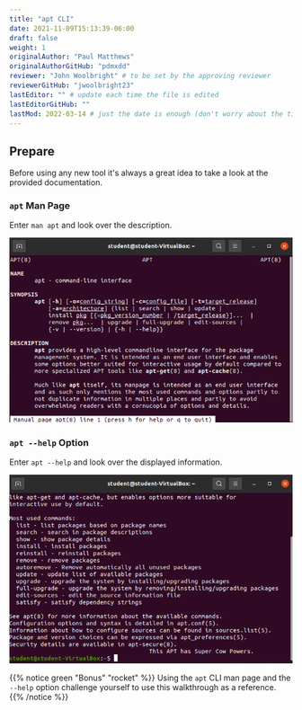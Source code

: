 ```yaml
---
title: "apt CLI"
date: 2021-11-09T15:13:39-06:00
draft: false
weight: 1
originalAuthor: "Paul Matthews" 
originalAuthorGitHub: "pdmxdd"
reviewer: "John Woolbright" # to be set by the approving reviewer
reviewerGitHub: "jwoolbright23"
lastEditor: "" # update each time the file is edited
lastEditorGitHub: "" 
lastMod: 2022-03-14 # just the date is enough (don't worry about the time portion)
---
```


## Prepare

Before using any new tool it's always a great idea to take a look at the provided documentation.

### `apt` Man Page

Enter `man apt` and look over the description.

![man apt](pictures/man-apt.png)

### `apt --help` Option 

Enter `apt --help` and look over the displayed information.

![apt --help](pictures/apt-help.png)

{{% notice green "Bonus" "rocket" %}}
Using the `apt` CLI man page and the `--help` option challenge yourself to use this walkthrough as a reference.
{{% /notice %}}